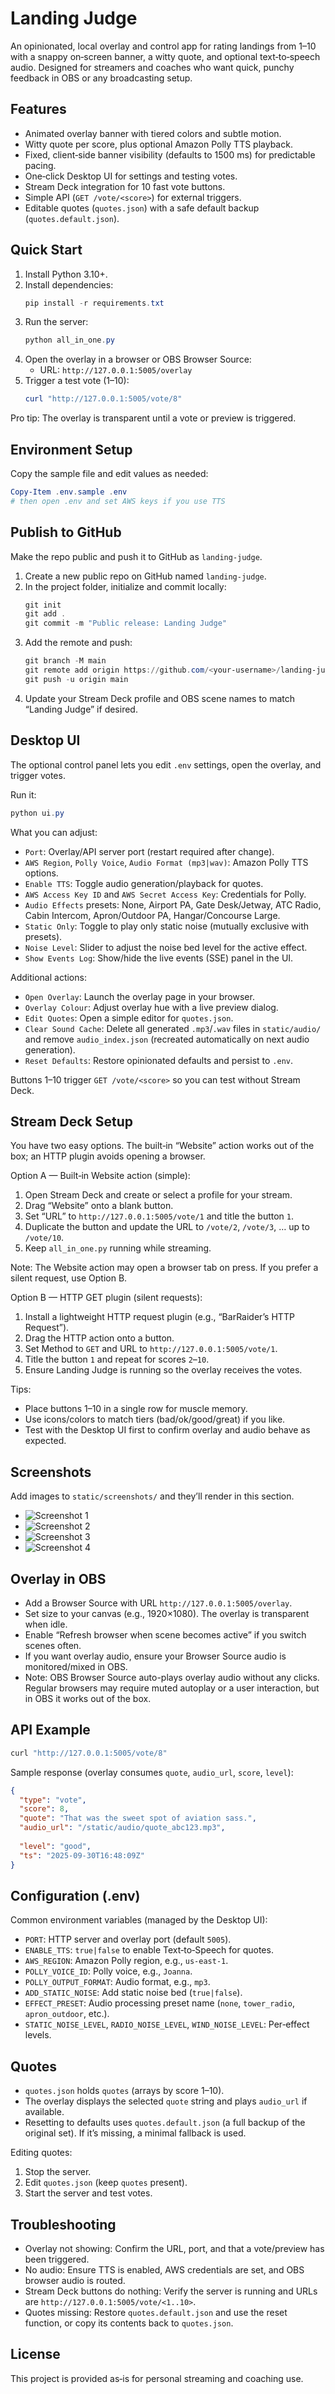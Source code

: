 # Landing Judge

An opinionated, local overlay and control app for rating landings from 1–10 with a snappy on‑screen banner, a witty quote, and optional text‑to‑speech audio. Designed for streamers and coaches who want quick, punchy feedback in OBS or any broadcasting setup.

## Features
- Animated overlay banner with tiered colors and subtle motion.
- Witty quote per score, plus optional Amazon Polly TTS playback.
- Fixed, client‑side banner visibility (defaults to 1500 ms) for predictable pacing.
- One‑click Desktop UI for settings and testing votes.
- Stream Deck integration for 10 fast vote buttons.
- Simple API (`GET /vote/<score>`) for external triggers.
- Editable quotes (`quotes.json`) with a safe default backup (`quotes.default.json`).

## Quick Start
1. Install Python 3.10+.
2. Install dependencies:
   ```powershell
   pip install -r requirements.txt
   ```
3. Run the server:
   ```powershell
   python all_in_one.py
   ```
4. Open the overlay in a browser or OBS Browser Source:
   - URL: `http://127.0.0.1:5005/overlay`
5. Trigger a test vote (1–10):
   ```powershell
   curl "http://127.0.0.1:5005/vote/8"
   ```

Pro tip: The overlay is transparent until a vote or preview is triggered.

## Environment Setup
Copy the sample file and edit values as needed:

```powershell
Copy-Item .env.sample .env
# then open .env and set AWS keys if you use TTS
```

## Publish to GitHub
Make the repo public and push it to GitHub as `landing-judge`.

1. Create a new public repo on GitHub named `landing-judge`.
2. In the project folder, initialize and commit locally:
   ```powershell
   git init
   git add .
   git commit -m "Public release: Landing Judge"
   ```
3. Add the remote and push:
   ```powershell
   git branch -M main
   git remote add origin https://github.com/<your-username>/landing-judge.git
   git push -u origin main
   ```
4. Update your Stream Deck profile and OBS scene names to match “Landing Judge” if desired.

## Desktop UI
The optional control panel lets you edit `.env` settings, open the overlay, and trigger votes.

Run it:
```powershell
python ui.py
```

What you can adjust:
- `Port`: Overlay/API server port (restart required after change).
- `AWS Region`, `Polly Voice`, `Audio Format (mp3|wav)`: Amazon Polly TTS options.
- `Enable TTS`: Toggle audio generation/playback for quotes.
- `AWS Access Key ID` and `AWS Secret Access Key`: Credentials for Polly.
- `Audio Effects` presets: None, Airport PA, Gate Desk/Jetway, ATC Radio,
  Cabin Intercom, Apron/Outdoor PA, Hangar/Concourse Large.
- `Static Only`: Toggle to play only static noise (mutually exclusive with presets).
- `Noise Level`: Slider to adjust the noise bed level for the active effect.
- `Show Events Log`: Show/hide the live events (SSE) panel in the UI.

Additional actions:
- `Open Overlay`: Launch the overlay page in your browser.
- `Overlay Colour`: Adjust overlay hue with a live preview dialog.
- `Edit Quotes`: Open a simple editor for `quotes.json`.
- `Clear Sound Cache`: Delete all generated `.mp3`/`.wav` files in `static/audio/`
  and remove `audio_index.json` (recreated automatically on next audio generation).
- `Reset Defaults`: Restore opinionated defaults and persist to `.env`.

Buttons 1–10 trigger `GET /vote/<score>` so you can test without Stream Deck.

## Stream Deck Setup
You have two easy options. The built‑in “Website” action works out of the box; an HTTP plugin avoids opening a browser.

Option A — Built‑in Website action (simple):
1. Open Stream Deck and create or select a profile for your stream.
2. Drag “Website” onto a blank button.
3. Set “URL” to `http://127.0.0.1:5005/vote/1` and title the button `1`.
4. Duplicate the button and update the URL to `/vote/2`, `/vote/3`, … up to `/vote/10`.
5. Keep `all_in_one.py` running while streaming.

Note: The Website action may open a browser tab on press. If you prefer a silent request, use Option B.

Option B — HTTP GET plugin (silent requests):
1. Install a lightweight HTTP request plugin (e.g., “BarRaider’s HTTP Request”).
2. Drag the HTTP action onto a button.
3. Set Method to `GET` and URL to `http://127.0.0.1:5005/vote/1`.
4. Title the button `1` and repeat for scores `2`–`10`.
5. Ensure Landing Judge is running so the overlay receives the votes.

Tips:
- Place buttons 1–10 in a single row for muscle memory.
- Use icons/colors to match tiers (bad/ok/good/great) if you like.
- Test with the Desktop UI first to confirm overlay and audio behave as expected.

## Screenshots
Add images to `static/screenshots/` and they’ll render in this section.

- ![Screenshot 1](static/screenshots/Screenshot_1.png)
- ![Screenshot 2](static/screenshots/Screenshot_2.png)
- ![Screenshot 3](static/screenshots/Screenshot_3.png)
- ![Screenshot 4](static/screenshots/Screenshot_4.png)


## Overlay in OBS
- Add a Browser Source with URL `http://127.0.0.1:5005/overlay`.
- Set size to your canvas (e.g., 1920×1080). The overlay is transparent when idle.
- Enable “Refresh browser when scene becomes active” if you switch scenes often.
- If you want overlay audio, ensure your Browser Source audio is monitored/mixed in OBS.
- Note: OBS Browser Source auto-plays overlay audio without any clicks. Regular browsers may require muted autoplay or a user interaction, but in OBS it works out of the box.


## API Example
```bash
curl "http://127.0.0.1:5005/vote/8"
```
Sample response (overlay consumes `quote`, `audio_url`, `score`, `level`):
```json
{
  "type": "vote",
  "score": 8,
  "quote": "That was the sweet spot of aviation sass.",
  "audio_url": "/static/audio/quote_abc123.mp3",
  
  "level": "good",
  "ts": "2025-09-30T16:48:09Z"
}
```

## Configuration (.env)
Common environment variables (managed by the Desktop UI):
- `PORT`: HTTP server and overlay port (default `5005`).
- `ENABLE_TTS`: `true|false` to enable Text‑to‑Speech for quotes.
- `AWS_REGION`: Amazon Polly region, e.g., `us-east-1`.
- `POLLY_VOICE_ID`: Polly voice, e.g., `Joanna`.
- `POLLY_OUTPUT_FORMAT`: Audio format, e.g., `mp3`.
- `ADD_STATIC_NOISE`: Add static noise bed (`true|false`).
- `EFFECT_PRESET`: Audio processing preset name (`none`, `tower_radio`, `apron_outdoor`, etc.).
- `STATIC_NOISE_LEVEL`, `RADIO_NOISE_LEVEL`, `WIND_NOISE_LEVEL`: Per‑effect levels.

## Quotes
- `quotes.json` holds `quotes` (arrays by score 1–10).
- The overlay displays the selected `quote` string and plays `audio_url` if available.
- Resetting to defaults uses `quotes.default.json` (a full backup of the original set). If it’s missing, a minimal fallback is used.

Editing quotes:
1. Stop the server.
2. Edit `quotes.json` (keep `quotes` present).
3. Start the server and test votes.

## Troubleshooting
- Overlay not showing: Confirm the URL, port, and that a vote/preview has been triggered.
- No audio: Ensure TTS is enabled, AWS credentials are set, and OBS browser audio is routed.
- Stream Deck buttons do nothing: Verify the server is running and URLs are `http://127.0.0.1:5005/vote/<1..10>`.
- Quotes missing: Restore `quotes.default.json` and use the reset function, or copy its contents back to `quotes.json`.

## License
This project is provided as‑is for personal streaming and coaching use.